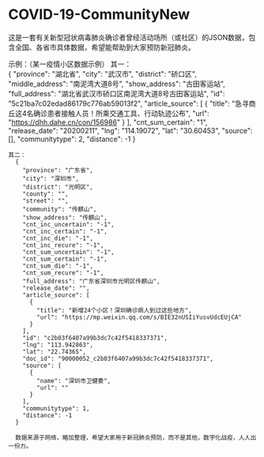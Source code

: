 # COVID-19-CommunityNew
这是一套有关新型冠状病毒肺炎确诊者曾经活动场所（或社区）的JSON数据，包含全国、各省市具体数据，希望能帮助到大家预防新冠肺炎。

示例：（某一疫情小区数据示例）
    其一：  
      {
        "province": "湖北省",
        "city": "武汉市",
        "district": "硚口区",
        "middle_address": "南泥湾大道8号",
        "show_address": "古田客运站",
        "full_address": "湖北省武汉市硚口区南泥湾大道8号古田客运站",
        "id": "5c21ba7c02edad86179c776ab59013f2",
        "article_source": [
          {
            "title": "急寻商丘这4名确诊患者接触人员！所乘交通工具、行动轨迹公布",
            "url": "https://dhh.dahe.cn/con/156986"
          }
        ],
        "cnt_sum_certain": "1",
        "release_date": "20200211",
        "lng": "114.19072",
        "lat": "30.60453",
        "source": [],
        "communitytype": 2,
        "distance": -1
      }
      
    其二：
      {
        "province": "广东省",
        "city": "深圳市",
        "district": "光明区",
        "county": "",
        "street": "",
        "community": "传麒山",
        "show_address": "传麒山",
        "cnt_inc_uncertain": "-1",
        "cnt_inc_certain": "-1",
        "cnt_inc_die": "-1",
        "cnt_inc_recure": "-1",
        "cnt_sum_uncertain": "-1",
        "cnt_sum_certain": "-1",
        "cnt_sum_die": "-1",
        "cnt_sum_recure": "-1",
        "full_address": "广东省深圳市光明区传麒山",
        "release_date": "",
        "article_source": [
          {
            "title": "新增24个小区！深圳确诊病人到过这些地方",
            "url": "https://mp.weixin.qq.com/s/BIE32nUSIiYusvUdcEUjCA"
          }
        ],
        "id": "c2b03f6407a99b3dc7c42f5418337371",
        "lng": "113.942863",
        "lat": "22.74365",
        "doc_id": "90000052_c2b03f6407a99b3dc7c42f5418337371",
        "source": [
          {
            "name": "深圳市卫健委",
            "url": ""
          }
        ],
        "communitytype": 1,
        "distance": -1
      }
      
      数据来源于网络，略加整理，希望大家用于新冠肺炎预防，而不是其他，数字化战疫，人人出一份力。
